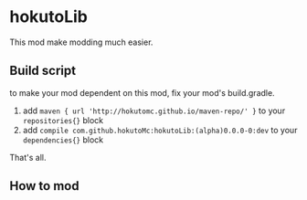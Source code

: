 hokutoLib
=========

This mod make modding much easier.

Build script
------------
to make your mod dependent on this mod, fix your mod's build.gradle.

1. add `maven { url 'http://hokutomc.github.io/maven-repo/' }` to your `repositories{}` block
2. add `compile com.github.hokutoMc:hokutoLib:(alpha)0.0.0-0:dev` to your `dependencies{}` block  

That's all.

How to mod
-----------
